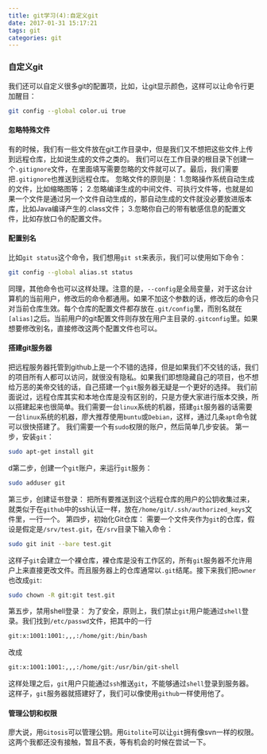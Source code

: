 ```yaml
---
title: git学习(4):自定义git
date: 2017-01-31 15:17:21
tags: git
categories: git
---
```

### 自定义git
我们还可以自定义很多git的配置项，比如，让git显示颜色，这样可以让命令行更加醒目：
```bash
git config --global color.ui true
```
#### 忽略特殊文件
有的时候，我们有一些文件放在git工作目录中，但是我们又不想把这些文件上传到远程仓库，比如说生成的文件之类的。
我们可以在工作目录的根目录下创建一个`.gitignore`文件，在里面填写需要忽略的文件就可以了。最后，我们需要把`.gitignore`也推送到远程仓库。
忽略文件的原则是：
1.忽略操作系统自动生成的文件，比如缩略图等；
2.忽略编译生成的中间文件、可执行文件等，也就是如果一个文件是通过另一个文件自动生成的，那自动生成的文件就没必要放进版本库，比如Java编译产生的.class文件；
3.忽略你自己的带有敏感信息的配置文件，比如存放口令的配置文件。
#### 配置别名
比如`git status`这个命令，我们想用`git st`来表示，我们可以使用如下命令：
```bash
git config --global alias.st status
```
同理，其他命令也可以这样处理。注意的是，`--config`是全局变量，对于这台计算机的当前用户，修改后的命令都通用。如果不加这个参数的话，修改后的命令只对当前仓库生效。每个仓库的配置文件都存放在`.git/config`里，而别名就在`[alias]`之后。当前用户的git配置文件则存放在用户主目录的`.gitconfig`里。如果想要修改别名，直接修改这两个配置文件也可以。
#### 搭建git服务器
把远程服务器托管到github上是一个不错的选择，但是如果我们不交钱的话，我们的项目所有人都可以访问，就很没有隐私。如果我们即想隐藏自己的项目，也不想给万恶的美帝交钱的话，自己搭建一个`git`服务器无疑是一个更好的选择。
我们前面说过，远程仓库其实和本地仓库是没有区别的，只是方便大家进行版本交换，所以搭建起来也很简单。我们需要一台`linux`系统的机器，搭建`git`服务器的话需要一台`linux`系统的机器，廖大推荐使用`buntu`或`Debian`，这样，通过几条`apt`命令就可以很快搭建了。
我们需要一个有`sudo`权限的账户，然后简单几步安装。
第一步，安装`git`：
```bash
sudo apt-get install git
```
d第二步，创建一个`git`账户，来运行`git`服务：
```bash
sudo adduser git
```
第三步，创建证书登录：
把所有要推送到这个远程仓库的用户的公钥收集过来，就类似于在`github`中的ssh认证一样，放在`/home/git/.ssh/authorized_keys`文件里，一行一个。
第四步，初始化Git仓库：
需要一个文件夹作为`git`的仓库，假设是假定是`/srv/test.git`，在`/srv`目录下输入命令：
```bash
sudo git init --bare test.git
```
这样子`git`会建立一个裸仓库，裸仓库是没有工作区的，所有`git`服务器不允许用户上来直接更改文件。而且服务器上的仓库通常以`.git`结尾。接下来我们把`owner`也改成`git`:
```bash
sudo chown -R git:git test.git
```
第五步，禁用shell登录：
为了安全，原则上，我们禁止`git`用户能通过`shell`登录。我们找到`/etc/passwd`文件，把其中的一行
```bash 
git:x:1001:1001:,,,:/home/git:/bin/bash
```
改成
```bash
git:x:1001:1001:,,,:/home/git:/usr/bin/git-shell
```
这样处理之后，`git`用户只能通过`ssh`推送`git`，不能够通过`shell`登录到服务器。
这样子，`git`服务器就搭建好了，我们可以像使用`github`一样使用他了。
#### 管理公钥和权限
廖大说，用`Gitosis`可以管理公钥。用`Gitolite`可以让`git`拥有像svn一样的权限。这两个我都还没有接触，暂且不表，等有机会的时候在尝试一下。
